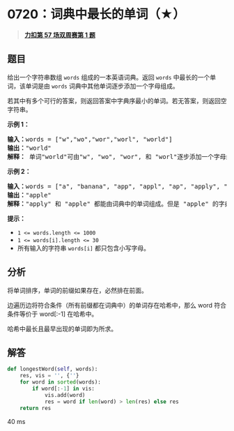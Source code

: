 # 0720：词典中最长的单词（★）


> <u>**[力扣第 57 场双周赛第 1 题](https://leetcode.cn/problems/longest-word-in-dictionary/)**</u>

## 题目

<p>给出一个字符串数组 <code>words</code> 组成的一本英语词典。返回 <code>words</code> 中最长的一个单词，该单词是由 <code>words</code> 词典中其他单词逐步添加一个字母组成。</p>

<p>若其中有多个可行的答案，则返回答案中字典序最小的单词。若无答案，则返回空字符串。</p>



<p><strong>示例 1：</strong></p>

<pre>
<strong>输入：</strong>words = ["w","wo","wor","worl", "world"]
<strong>输出：</strong>"world"
<strong>解释：</strong> 单词"world"可由"w", "wo", "wor", 和 "worl"逐步添加一个字母组成。
</pre>

<p><strong>示例 2：</strong></p>

<pre>
<strong>输入：</strong>words = ["a", "banana", "app", "appl", "ap", "apply", "apple"]
<strong>输出：</strong>"apple"
<strong>解释：</strong>"apply" 和 "apple" 都能由词典中的单词组成。但是 "apple" 的字典序小于 "apply"
</pre>



<p><strong>提示：</strong></p>

<ul>
<li><code>1 &lt;= words.length &lt;= 1000</code></li>
<li><code>1 &lt;= words[i].length &lt;= 30</code></li>
<li>所有输入的字符串 <code>words[i]</code> 都只包含小写字母。</li>
</ul>


## 分析

将单词排序，单词的前缀如果存在，必然排在前面。

边遍历边将符合条件（所有前缀都在词典中）的单词存在哈希中，那么 word 符合条件等价于 word[:-1] 在哈希中。

哈希中最长且最早出现的单词即为所求。


## 解答

```python
def longestWord(self, words):
    res, vis = '', {''}
    for word in sorted(words):
        if word[:-1] in vis:
            vis.add(word)
            res = word if len(word) > len(res) else res
    return res
```
40 ms

